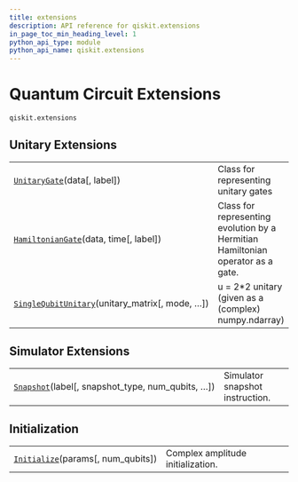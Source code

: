```yaml
---
title: extensions
description: API reference for qiskit.extensions
in_page_toc_min_heading_level: 1
python_api_type: module
python_api_name: qiskit.extensions
---
```


<span id="module-qiskit.extensions" />

<span id="qiskit-extensions" />

# Quantum Circuit Extensions

<span id="module-qiskit.extensions" />

`qiskit.extensions`

## Unitary Extensions

|                                                                                                                                                                       |                                                                                 |
| --------------------------------------------------------------------------------------------------------------------------------------------------------------------- | ------------------------------------------------------------------------------- |
| [`UnitaryGate`](qiskit.extensions.UnitaryGate#qiskit.extensions.UnitaryGate "qiskit.extensions.UnitaryGate")(data\[, label])                                          | Class for representing unitary gates                                            |
| [`HamiltonianGate`](qiskit.extensions.HamiltonianGate#qiskit.extensions.HamiltonianGate "qiskit.extensions.HamiltonianGate")(data, time\[, label])                    | Class for representing evolution by a Hermitian Hamiltonian operator as a gate. |
| [`SingleQubitUnitary`](qiskit.extensions.SingleQubitUnitary#qiskit.extensions.SingleQubitUnitary "qiskit.extensions.SingleQubitUnitary")(unitary\_matrix\[, mode, …]) | u = 2\*2 unitary (given as a (complex) numpy.ndarray)                           |

## Simulator Extensions

|                                                                                                                                            |                                 |
| ------------------------------------------------------------------------------------------------------------------------------------------ | ------------------------------- |
| [`Snapshot`](qiskit.extensions.Snapshot#qiskit.extensions.Snapshot "qiskit.extensions.Snapshot")(label\[, snapshot\_type, num\_qubits, …]) | Simulator snapshot instruction. |

## Initialization

|                                                                                                                                  |                                   |
| -------------------------------------------------------------------------------------------------------------------------------- | --------------------------------- |
| [`Initialize`](qiskit.extensions.Initialize#qiskit.extensions.Initialize "qiskit.extensions.Initialize")(params\[, num\_qubits]) | Complex amplitude initialization. |

